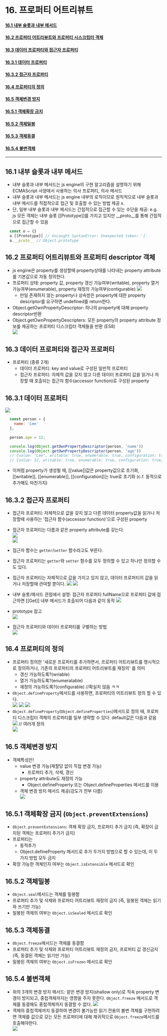 # 16. 프로퍼티 어트리뷰트
#### [16.1 내부 슬롯과 내부 메서드](#161-내부-슬롯과-내부-메서드-1)
#### [16.2 프로퍼티 어트리뷰트와 프로퍼티 시스크립터 객체](#162-프로퍼티-어트리뷰트와-프로퍼티-시스크립터-객체-1)
#### [16.3 데이터 프로퍼티와 접근자 프로퍼티](#163-데이터-프로퍼티와-접근자-프로퍼티-1)
#### [16.3.1 데이터 프로퍼티](#1631-데이터-프로퍼티-1)
#### [16.3.2 접근자 프로퍼티](#1632-접근자-프로퍼티-1)
#### [16.4 프로퍼티의 정의](#164-프로퍼티의-정의-1)
#### [16.5 객체변경 방지](#165-객체변경-방지-1)
#### [16.5.1 객체확장 금지](#1651-객체확장-금지-1)
#### [16.5.2 객체밀봉](#1652-객체밀봉-1)
#### [16.5.3 객체동결](#1653-객체동결-1)
#### [16.5.4 불변객체](#1654-불변객체-1)

<hr>

## 16.1 내부 슬롯과 내부 메서드
- 내부 슬롯과 내부 메서드는 js engine의 구현 알고리즘을 설명하기 위해 ECMAScript 사양에서 사용하는 의사 프로퍼티, 의사 메서드
- 내부 슬롯과 내부 메서드는 js engine 내부의 로직이므로 원칙적으로 내부 슬롯과 내부 메서드를 직접적으로 접근 및 호출할 수 있는 방법 제공 x.
- 단, 일부 내부 슬롯과 내부 메서드는 간접적으로 접근할 수 있는 수단을 제공: e.g. js 모든 객체는 내부 슬롯 [[Prototype]]를 가지고 있지만 __proto__를 통해 간접적으로 접근할 수 있음

```js
  const o = {}
  o.[[Prototype]] // Uncaught SyntaxError: Unexpected token: '['
  o.__proto__ // Object.prototype
```

## 16.2 프로퍼티 어트리뷰트와 프로퍼티 descriptor 객체
- js engine은 property를 생성할때 property상태를 나타내는 property attribute를 기본값으로 자동 정의한다. 
- 프로퍼티 상태: property 값, property 갱신 가능여부(writable), property 열거 가능여부(enumerable), property 재정의 가능여부(contigurable)
![](img/2021-02-25-16-12-26.png)  
  - 만일 존재하지 않는 property나 상속받은 property에 대한 property descriptor를 요구하면 undefined를 return한다.  
- Object.getOwnPropertyDescriptor: 하나의 property에 대해 property descriptor반환
- Object.getOwnPropertyDescripters: 모든 property의 property attribute 정보를 제공하는 프로퍼티 디스크립터 객체들을 반환 (ES8)  
![](img/2021-02-25-16-16-08.png)

## 16.3 데이터 프로퍼티와 접근자 프로퍼티
- 프로퍼티 (종류 2개)
  - 데이터 프로퍼티: key and value로 구성된 일반적 프로퍼티
  - 접근자 프로퍼티: 자체적 값을 갖지 않고 다른 데이터 프로퍼티 값을 읽거나 저장할 때 호출되는 접근자 함수(accessor function)로 구성된 property

## 16.3.1 데이터 프로퍼티
![](img/2021-02-25-16-30-03.png)

```js
  const person = {
    name: 'Lee'
  };

  person.age = 12;

  console.log(Object.getOwnPropertyDescriptor(person, 'name'))
  console.log(Object.getOwnPropertyDescriptor(person, 'age'))
  // {value: "Lee", writable: true, enumerable: true, configuration: true}
  // {value: 12, writable: true, enumerable: true, configuration: true}
```
  - 이처럼 property가 생성될 때, [[value]]값은 property값으로 초기화, [[writable]], [[enumerable]], [[configuration]]는 true로 초기화 (c.f. 동적으로 추가해도 마찬가지)

## 16.3.2 접근자 프로퍼티
- 접근자 프로퍼티: 자체적으로 값을 갖지 않고 다른 데이터 property값을 읽거나 저장할때 사용하는 '접근자 함수(accessor function)'으로 구성된 property
- 접근자 프로퍼티는 다름과 같은 property attribute를 갖는다.  
  ![](img/2021-02-25-16-37-35.png)  
  ![](img/2021-02-25-16-37-49.png)
- 접근자 함수는 `getter`/`setter` 함수라고도 부른다.
- 접근자 프로퍼티는 `getter`와 `setter` 함수를 모두 정의할 수 있고 하나만 정의할 수도 있다.
- 접근자 프로퍼티는 자체적으로 값을 가지고 있지 않고, 데이터 프로퍼티의 값을 읽거나 저장할때 관여할 뿐이다.
![](img/2021-02-25-16-43-14.png)
![](img/2021-02-25-16-44-16.png)  

- 내부 슬롯/메서드 관점에서 설명: 접근자 프로퍼티 fullName으로 프로퍼티 값에 접근하면 [[Get]] 내부 메서드가 호출되어 다음과 같이 동작
![](img/2021-02-25-16-51-34.png)

- prototype 참고  
![](img/2021-02-25-16-59-20.png)

- 접근자 프로퍼티와 데이터 프로퍼티를 구별하는 방법  
![](img/2021-02-25-17-02-14.png)

## 16.4 프로퍼티의 정의
- 프로퍼티 정의란 '새로운 프로퍼티를 추가하면서, 프로퍼티 어트리뷰트를 명시적으로 정의하거나, 기존의 프로퍼티의 프로퍼티 어트리뷰트를 재정의' 를 의미
  - 갱신 가능하도록?(wriable)
  - 열거 가능하도록?(enumeratable)
  - 재정의 가능하도록?(configurable) //확실치 않음 ㅋㅋ
- `Object.defineProperty`메서드를 사용하면, 프로퍼티의 어트리뷰트 정의 할 수 있다.   
![](img/2021-02-25-17-28-13.png)
![](img/2021-02-25-17-33-52.png)
![](img/2021-02-25-17-35-23.png)
- `Object.defineProperty`(`Object.defineProperties`)메서드로 정의 때, 프로퍼티 디스크립터 객체의 프로퍼티를 일부 생략할 수 있다. default값은 다음과 같음
![](img/2021-02-25-17-26-04.png)
// 여러개 정의  
![](img/2021-02-25-17-36-14.png)  

## 16.5 객체변경 방지
- 객체특성은!
  - value 변경 가능(재할당 없이 직접 변경 가능)
    - 프로퍼티 추가, 삭제, 갱신
  - property attribute도 재정의 가능
    - Object.defineProperty 또는 Object.defineProperties 메서드를 이용
  - 객체 변경 방지 메서드 제공(강도가 전부 다름)  
![](img/2021-02-25-17-42-46.png)  

## 16.5.1 객체확장 금지 (`Object.preventExtensions`)
- `Object.preventExtensions`: 객체 확장 금지, 프로퍼티 추가 금지 (즉, 확장이 금지된 객체는 프로퍼티 추가가 금지)
- 프로퍼티는
  - 동적추가
  - Object.defineProperty 메서드로 추가
  두가지 방법으로 할 수 있는데, 이 두가지 방법 모두 금지
- 확장 가능한 객체인지 여부는 `Object.isExtensible` 메서드로 확인  

## 16.5.2 객체밀봉
- `Object.seal`메서드는 객체를 밀봉함
- 프로퍼티 추가 및 삭제와 프로퍼티 어트리뷰트 재정의 금지 (즉, 밀봉된 객체는 읽기와 쓰기만 가능)
- 밀봉된 객체의 여부는 `Object.isSealed` 메서드로 확인  

## 16.5.3 객체동결
- `Object.freeze`메서드는 객체를 동결함
- 프로퍼티 추가 및 삭제와 프로퍼티 어트리뷰트 재정의 금지, 프로퍼티 값 갱신금지  (즉, 동결된 객체는 읽기만 가능)
- 밀봉된 객체의 여부는 `Object.isFrozen` 메서드로 확인  

## 16.5.4 불변객체
- 위의 3개의 변경 방지 메서드: 얕은 변경 방지(shallow only)로 직속 property 변경이 방지되고, 중첩객체까지는 영향을 주지 못한다. `Object.freeze` 메서드로 객체를 동결해도 중첩객체까지 동결할 수 없다. 
![](img/2021-02-25-18-00-51.png)
- 객체의 중첩객체까지 동결하여 변경이 불가능한 읽기 전용의 불변 객체를 구현하려면 객체를 값으로 갖는 모든 프로퍼티에 대해 재귀적으로 `Object.freeze`메서드를 호출해야한다.  
![](img/2021-02-25-18-02-26.png)